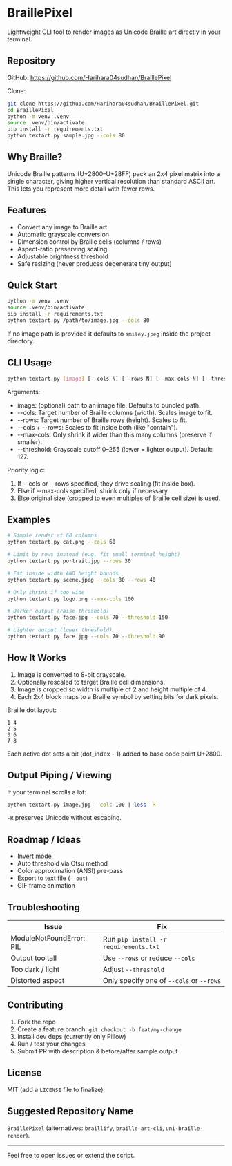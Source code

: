 # BraillePixel

Lightweight CLI tool to render images as Unicode Braille art directly in your terminal.

## Repository
GitHub: https://github.com/Harihara04sudhan/BraillePixel

Clone:
```bash
git clone https://github.com/Harihara04sudhan/BraillePixel.git
cd BraillePixel
python -m venv .venv
source .venv/bin/activate
pip install -r requirements.txt
python textart.py sample.jpg --cols 80
```

## Why Braille?
Unicode Braille patterns (U+2800–U+28FF) pack an 2x4 pixel matrix into a single character, giving higher vertical resolution than standard ASCII art. This lets you represent more detail with fewer rows.

## Features
- Convert any image to Braille art
- Automatic grayscale conversion
- Dimension control by Braille cells (columns / rows)
- Aspect-ratio preserving scaling
- Adjustable brightness threshold
- Safe resizing (never produces degenerate tiny output)

## Quick Start
```bash
python -m venv .venv
source .venv/bin/activate
pip install -r requirements.txt
python textart.py /path/to/image.jpg --cols 80
```
If no image path is provided it defaults to `smiley.jpeg` inside the project directory.

## CLI Usage
```bash
python textart.py [image] [--cols N] [--rows N] [--max-cols N] [--threshold T]
```
Arguments:
- image: (optional) path to an image file. Defaults to bundled path.
- --cols: Target number of Braille columns (width). Scales image to fit.
- --rows: Target number of Braille rows (height). Scales to fit.
- --cols + --rows: Scales to fit inside both (like "contain").
- --max-cols: Only shrink if wider than this many columns (preserve if smaller).
- --threshold: Grayscale cutoff 0–255 (lower = lighter output). Default: 127.

Priority logic:
1. If --cols or --rows specified, they drive scaling (fit inside box).
2. Else if --max-cols specified, shrink only if necessary.
3. Else original size (cropped to even multiples of Braille cell size) is used.

## Examples
```bash
# Simple render at 60 columns
python textart.py cat.png --cols 60

# Limit by rows instead (e.g. fit small terminal height)
python textart.py portrait.jpg --rows 30

# Fit inside width AND height bounds
python textart.py scene.jpeg --cols 80 --rows 40

# Only shrink if too wide
python textart.py logo.png --max-cols 100

# Darker output (raise threshold)
python textart.py face.jpg --cols 70 --threshold 150

# Lighter output (lower threshold)
python textart.py face.jpg --cols 70 --threshold 90
```

## How It Works
1. Image is converted to 8-bit grayscale.
2. Optionally rescaled to target Braille cell dimensions.
3. Image is cropped so width is multiple of 2 and height multiple of 4.
4. Each 2x4 block maps to a Braille symbol by setting bits for dark pixels.

Braille dot layout:
```
1 4
2 5
3 6
7 8
```
Each active dot sets a bit (dot_index - 1) added to base code point U+2800.

## Output Piping / Viewing
If your terminal scrolls a lot:
```bash
python textart.py image.jpg --cols 100 | less -R
```
`-R` preserves Unicode without escaping.

## Roadmap / Ideas
- Invert mode
- Auto threshold via Otsu method
- Color approximation (ANSI) pre-pass
- Export to text file (`--out`)
- GIF frame animation

## Troubleshooting
| Issue | Fix |
|-------|-----|
| ModuleNotFoundError: PIL | Run `pip install -r requirements.txt` |
| Output too tall | Use `--rows` or reduce `--cols` |
| Too dark / light | Adjust `--threshold` |
| Distorted aspect | Only specify one of `--cols` or `--rows` |

## Contributing
1. Fork the repo
2. Create a feature branch: `git checkout -b feat/my-change`
3. Install dev deps (currently only Pillow)
4. Run / test your changes
5. Submit PR with description & before/after sample output

## License
MIT (add a `LICENSE` file to finalize).

## Suggested Repository Name
`BraillePixel` (alternatives: `braillify`, `braille-art-cli`, `uni-braille-render`).

---
Feel free to open issues or extend the script.
